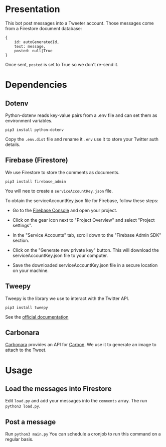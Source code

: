 # Presentation

This bot post messages into a Tweeter account.
Those messages come from a Firestore document database:

```
{
    id: autoGeneratedId,
    text: message,
    posted: null|True
}
```

Once sent, `posted` is set to True so we don't re-send it.

# Dependencies

## Dotenv

Python-dotenv reads key-value pairs from a .env file and can set them as environment variables.

`pip3 install python-dotenv`

Copy the `.env.dist` file and rename it `.env` use it to store your Twitter auth details.

## Firebase (Firestore)

We use Firestore to store the comments as documents.

`pip3 install firebase_admin`

You will nee to create a `serviceAccountKey.json` file.

To obtain the serviceAccountKey.json file for Firebase, follow these steps:

- Go to the [Firebase Console](https://console.firebase.google.com/) and open your project.

- Click on the gear icon next to "Project Overview" and select "Project settings".

- In the "Service Accounts" tab, scroll down to the "Firebase Admin SDK" section.

- Click on the "Generate new private key" button. This will download the serviceAccountKey.json file to your computer.

- Save the downloaded serviceAccountKey.json file in a secure location on your machine.

## Tweepy

Tweepy is the library we use to interact with the Twitter API.

`pip3 install tweepy`

See the [official documentation](https://docs.tweepy.org/en/stable/client.html)

## Carbonara

[Carbonara](https://github.com/petersolopov/carbonara) provides an API for [Carbon](https://carbon.now.sh/).
We use it to generate an image to attach to the Tweet.

# Usage

## Load the messages into Firestore

Edit `load.py` and add your messages into the `comments` array.
The run `python3 load.py`.

## Post a message

Run `python3 main.py`
You can schedule a cronjob to run this command on a regular basis.
